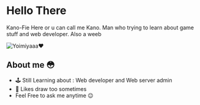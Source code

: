 # Hello There 
Kano-Fie Here or u can call me Kano. Man who trying to learn about game stuff and web developer. Also a weeb

![Yoimiyaaa❤](https://media.tenor.com/1maawU1NsgwAAAAd/yoimiya.gif)

## About me 😳

- 🕹 Still Learning about : Web developer and Web server admin
- 🎨 Likes draw too sometimes
- Feel Free to ask me anytime 😉
